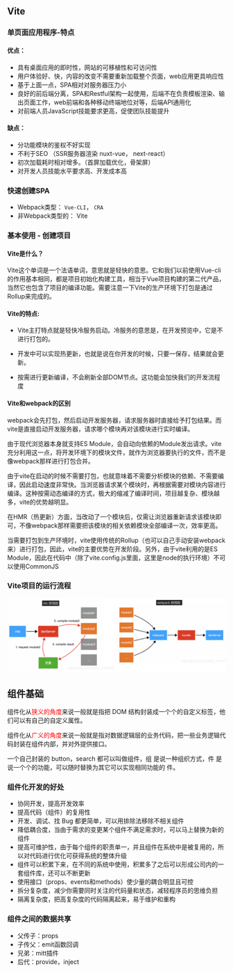 ## Vite

### 单页面应用程序-特点

#### 优点：

* 具有桌面应用的即时性，网站的可移植性和可访问性
* 用户体验好、快，内容的改变不需要重新加载整个页面，web应用更具响应性
* 基于上面一点，SPA相对对服务器压力小
* 良好的前后端分离，SPA和Restful架构一起使用，后端不在负责模板渲染、输出页面工作，web前端和各种移动终端地位对等，后端API通用化
* 对前端人员JavaScript技能要求更高，促使团队技能提升

#### 缺点：

* 分功能模块的鉴权不好实现
* 不利于SEO （SSR服务器渲染 nuxt-vue， next-react）
* 初次加载耗时相对增多。（首屏加载优化，骨架屏）
* 对开发人员技能水平要求高、开发成本高

### 快速创建SPA

* Webpack类型： `Vue-CLI`， `CRA`
* 非Webpack类型的： Vite

### 基本使用 - 创建项目

#### Vite是什么？

Vite这个单词是一个法语单词，意思就是轻快的意思。它和我们以前使用Vue-cli的作用基本相同，都是项目初始化构建工具，相当于Vue项目构建的第二代产品，当然它也包含了项目的编译功能。需要注意一下Vite的生产环境下打包是通过Rollup来完成的。

#### Vite的特点:

* Vite主打特点就是轻快冷服务启动。冷服务的意思是，在开发预览中，它是不进行打包的。

* 开发中可以实现热更新，也就是说在你开发的时候，只要一保存，结果就会更新。
* 按需进行更新编译，不会刷新全部DOM节点。这功能会加快我们的开发流程度

#### Vite和webpack的区别

webpack会先打包，然后启动开发服务器，请求服务器时直接给予打包结果。而vite是直接启动开发服务器，请求哪个模块再对该模块进行实时编译。

由于现代浏览器本身就支持ES Module，会自动向依赖的Module发出请求。vite充分利用这一点，将开发环境下的模块文件，就作为浏览器要执行的文件，而不是像webpack那样进行打包合并。

由于vite在启动的时候不需要打包，也就意味着不需要分析模块的依赖、不需要编译，因此启动速度非常快。当浏览器请求某个模块时，再根据需要对模块内容进行编译。这种按需动态编译的方式，极大的缩减了编译时间，项目越复杂、模块越多，vite的优势越明显。

在HMR（热更新）方面，当改动了一个模块后，仅需让浏览器重新请求该模块即可，不像webpack那样需要把该模块的相关依赖模块全部编译一次，效率更高。

当需要打包到生产环境时，vite使用传统的Rollup（也可以自己手动安装webpack来）进行打包，因此，vite的主要优势在开发阶段。另外，由于vite利用的是ES Module，因此在代码中（除了vite.config.js里面，这里是node的执行环境）不可以使用CommonJS



### Vite项目的运行流程

![1615998214959](随堂笔记.assets/1615998214959.png)



## 组件基础

组件化从<font color=red>狭义的角度</font>来说一般就是指把 DOM 结构封装成一个个的自定义标签，他们可以有自己的自定义属性。

组件化从<font color=red>广义的角度</font>来说一般就是指对数据逻辑层的业务代码，把一些业务逻辑代码封装在组件内部，并对外提供接口。

一个自己封装的 button，search 都可以叫做组件，组 是说一种组织方式，件 是说一个个的功能，可以随时替换为其它可以实现相同功能的 件。



### 组件化开发的好处

* 协同开发，提高开发效率
* 提高代码（组件）的复用性
* 开发、调试、找 Bug 都更简单，可以用排除法移除不相关组件
* 降低耦合度，当由于需求的变更某个组件不满足需求时，可以马上替换为新的组件
* 提高可维护性，由于每个组件的职责单一，并且组件在系统中是被复用的，所以对代码进行优化可获得系统的整体升级
* 组件可以积累下来，在不同的系统中使用，积累多了之后可以形成公司内的一套组件库，还可以不断更新
* 使用接口（props、events和methods）使少量的耦合明显且可控
* 拆分复杂度，减少你需要同时关注的代码量和状态，减轻程序员的思维负担
* 隔离复杂度，把高复杂度的代码隔离起来，易于维护和重构



### 组件之间的数据共享

* 父传子：props
* 子传父：emit函数回调
* 兄弟：mitt插件
* 后代：provide，inject